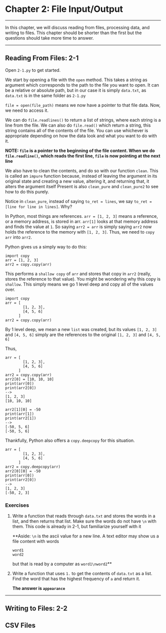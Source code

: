 # Chapter 2: File Input/Output  

***

In this chapter, we will discuss reading from files, processing data, and writing to files. This chapter should be shorter than the first but the questions should take more time to answer.

***

## Reading From Files: 2-1
Open `2-1.py` to get started.

We start by opening a file with the `open` method. This takes a string as argument which corresponds to the path to the file you want to open. It can be a relative or absolute path, but in our case it is simply `data.txt`, as `data.txt` is in the same folder as `2-1.py`

`file = open(file_path)` means we now have a pointer to that file data. Now, we need to access it.

We can do `file.readlines()` to return a list of strings, where each string is a line from the file. We can also do `file.read()` which return a string, this string contains all of the contents of the file. You can use whichever is appropriate depending on how the data look and what you want to do with it.

**NOTE: `file` is a pointer to the beginning of the file content. When we do `file.readline()`, which reads the first line, `file` is now pointing at the next line** 

We also have to clean the contents, and do so with our function `clean`. This is called an `impure` function because, instead of leaving the argument in its original state and creating a new value, altering it, and returning that, it alters the argument itself
Present is also `clean_pure` and `clean_pure2` to see how to do this purely. 

Notice in `clean_pure`, instead of saying `to_ret = lines`, we say `to_ret = [line for line in lines]`. Why?

In Python, most things are references. `arr = [1, 2, 3]` means a reference, or a memory address, is stored in arr. `arr[1]` looks at that memory address and finds the value at `1`. So saying
`arr2 = arr` is simply saying `arr2` now holds the reference to the memory with `[1, 2, 3]`. Thus, we need to `copy` `arr` into `arr2`.

Python gives us a simply way to do this:

```
import copy
arr = [1, 2, 3]
arr2 = copy.copy(arr)
```

This performs a `shallow copy` of `arr` and stores that copy in `arr2` (really, stores the reference to that value). You might be wondering why this copy is `shallow`. This simply means we go 1 level deep and copy all of the values over.

```
import copy
arr = [
        [1, 2, 3],
        [4, 5, 6]
      ]
arr2 = copy.copy(arr)
```

By 1 level deep, we mean a new `list` was created, but its values `[1, 2, 3]` and `[4, 5, 6]` simply are the references to the original `[1, 2, 3]` and `[4, 5, 6]`

Thus,

```
arr = [
        [1, 2, 3],
        [4, 5, 6]
      ]
arr2 = copy.copy(arr)
arr2[0] = [10, 10, 10]
print(arr[0])
print(arr2[0])
-->
[1, 2, 3]
[10, 10, 10]

arr2[1][0] = -50
print(arr[1])
print(arr2[1])
-->
[-50, 5, 6]
[-50, 5, 6]
```

Thankfully, Python also offers a `copy.deepcopy` for this situation.

```
arr = [
        [1, 2, 3],
        [4, 5, 6]
      ]
arr2 = copy.deepcopy(arr)
arr2[0][0] = -50
print(arr[0])
print(arr2[0])
-->
[1, 2, 3]
[-50, 2, 3]
```

### Exercises
1. Write a function that reads through `data.txt` and stores the words in a list, and then returns that list. Make sure the words do not have `\n` with them. This code is already in 2-1, but familiarize yourself with it

    **Aside: `\n` is the ascii value for a new line. A text editor may show us a file content with words
    ```
    word1
    word2
   ```
    but that is read by a computer as `word1\nword2`**
    
2. Write a function that uses `1.` to get the contents of `data.txt` as a list. Find the word that has the highest frequency of `a` and return it.

    **The answer is `appearance`**

***
   
## Writing to Files: 2-2

## CSV Files